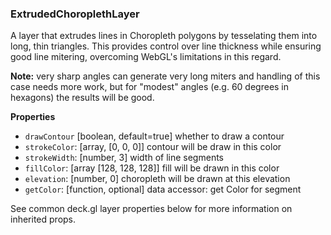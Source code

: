 
### ExtrudedChoroplethLayer

A layer that extrudes lines in Choropleth polygons by tesselating them into
long, thin triangles. This provides control over line thickness
while ensuring good line mitering, overcoming WebGL's limitations in this
regard.

**Note:** very sharp angles can generate very long miters and handling of this
case needs more work, but for "modest" angles (e.g. 60 degrees in hexagons)
the results will be good.

**Properties**

* `drawContour` [boolean, default=true] whether to draw a contour
* `strokeColor`: [array, [0, 0, 0]] contour will be draw in this color
* `strokeWidth`: [number, 3] width of line segments
* `fillColor`: [array [128, 128, 128]] fill will be drawn in this color
* `elevation`: [number, 0] choropleth will be drawn at this elevation
* `getColor`: [function, optional] data accessor: get Color for segment

See common deck.gl layer properties below for more information on inherited
props.
